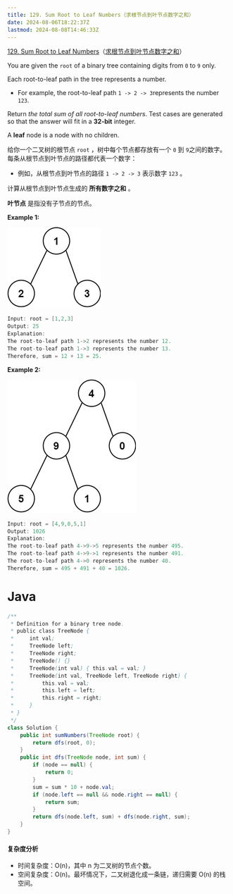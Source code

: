 ```yaml
---
title: 129. Sum Root to Leaf Numbers（求根节点到叶节点数字之和）
date: 2024-08-06T18:22:37Z
lastmod: 2024-08-08T14:46:33Z
---
```


[129. Sum Root to Leaf Numbers](https://leetcode.com/problems/sum-root-to-leaf-numbers/)（[求根节点到叶节点数字之和](https://leetcode.cn/problems/sum-root-to-leaf-numbers/)）

You are given the `root`​ of a binary tree containing digits from `0`​ to `9`​ only.

Each root-to-leaf path in the tree represents a number.

* For example, the root-to-leaf path `1 -> 2 -> 3`​ represents the number `123`​.

Return *the total sum of all root-to-leaf numbers*. Test cases are generated so that the answer will fit in a **32-bit** integer.

A **leaf** node is a node with no children.

给你一个二叉树的根节点 `root`​ ，树中每个节点都存放有一个 `0`​ 到 `9`​ 之间的数字。每条从根节点到叶节点的路径都代表一个数字：

* 例如，从根节点到叶节点的路径 `1 -> 2 -> 3`​ 表示数字 `123`​ 。

计算从根节点到叶节点生成的 **所有数字之和** 。

**叶节点** 是指没有子节点的节点。

**Example 1:**

​![image](assets/image-20240808135707-phk210j.png)​

```java
Input: root = [1,2,3]
Output: 25
Explanation:
The root-to-leaf path 1->2 represents the number 12.
The root-to-leaf path 1->3 represents the number 13.
Therefore, sum = 12 + 13 = 25.
```

**Example 2:**

​![image](assets/image-20240808135723-ig5ph1k.png)​

```java
Input: root = [4,9,0,5,1]
Output: 1026
Explanation:
The root-to-leaf path 4->9->5 represents the number 495.
The root-to-leaf path 4->9->1 represents the number 491.
The root-to-leaf path 4->0 represents the number 40.
Therefore, sum = 495 + 491 + 40 = 1026.
```

# Java

```java
/**
 * Definition for a binary tree node.
 * public class TreeNode {
 *     int val;
 *     TreeNode left;
 *     TreeNode right;
 *     TreeNode() {}
 *     TreeNode(int val) { this.val = val; }
 *     TreeNode(int val, TreeNode left, TreeNode right) {
 *         this.val = val;
 *         this.left = left;
 *         this.right = right;
 *     }
 * }
 */
class Solution {
    public int sumNumbers(TreeNode root) {
        return dfs(root, 0);
    }
    public int dfs(TreeNode node, int sum) {
        if (node == null) {
            return 0;
        }
        sum = sum * 10 + node.val;
        if (node.left == null && node.right == null) {
            return sum;
        }
        return dfs(node.left, sum) + dfs(node.right, sum);
    }
}
```

#### 复杂度分析

* 时间复杂度：O(n)，其中 n 为二叉树的节点个数。
* 空间复杂度：O(n)。最坏情况下，二叉树退化成一条链，递归需要 O(n) 的栈空间。

‍
